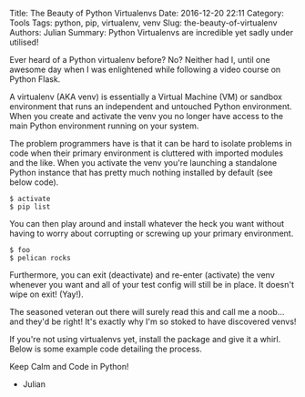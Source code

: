 Title: The Beauty of Python Virtualenvs
Date: 2016-12-20 22:11
Category: Tools
Tags: python, pip, virtualenv, venv
Slug: the-beauty-of-virtualenv
Authors: Julian
Summary: Python Virtualenvs are incredible yet sadly under utilised!

Ever heard of a Python virtualenv before? No? Neither had I, until one awesome day when I was enlightened while following 
a video course on Python Flask.

A virtualenv (AKA venv) is essentially a Virtual Machine (VM) or sandbox environment that runs an independent and untouched Python environment.
When you create and activate the venv you no longer have access to the main Python environment running on your system.

The problem programmers have is that it can be hard to isolate problems in code when their primary environment is cluttered with imported modules and the like.
When you activate the venv you're launching a standalone Python instance that has pretty much nothing installed by default (see below code).

	$ activate
	$ pip list

You can then play around and install whatever the heck you want without having to worry about corrupting or screwing up your primary environment.

	$ foo
	$ pelican rocks
	
Furthermore, you can exit (deactivate) and re-enter (activate) the venv whenever you want and all of your test config will still be in place. It doesn't wipe on exit! (Yay!).

The seasoned veteran out there will surely read this and call me a noob... and they'd be right! It's exactly why I'm so stoked to have discovered venvs!

If you're not using virtualenvs yet, install the package and give it a whirl. Below is some example code detailing the process.

Keep Calm and Code in Python!

- Julian




	
